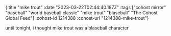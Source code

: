 {:title "mike trout"
 :date "2023-03-22T02:44:40.187Z"
 :tags ["cohost mirror" "baseball" "world baseball classic" "mike trout" "blaseball" "The Cohost Global Feed"]
 :cohost-id 1214388
 :cohost-url "1214388-mike-trout"}

until tonight, i thought mike trout was a blaseball character